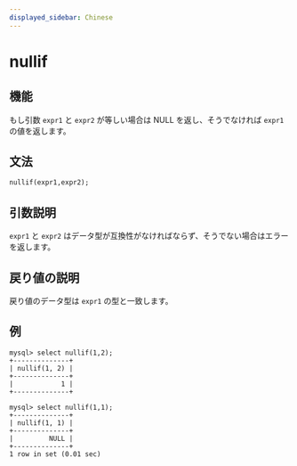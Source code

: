 ```yaml
---
displayed_sidebar: Chinese
---
```


# nullif

## 機能

もし引数 `expr1` と `expr2` が等しい場合は NULL を返し、そうでなければ `expr1` の値を返します。

## 文法

```Haskell
nullif(expr1,expr2);
```

## 引数説明

`expr1` と `expr2` はデータ型が互換性がなければならず、そうでない場合はエラーを返します。

## 戻り値の説明

戻り値のデータ型は `expr1` の型と一致します。

## 例

```Plain Text
mysql> select nullif(1,2);
+--------------+
| nullif(1, 2) |
+--------------+
|            1 |
+--------------+

mysql> select nullif(1,1);
+--------------+
| nullif(1, 1) |
+--------------+
|         NULL |
+--------------+
1 row in set (0.01 sec)
```
